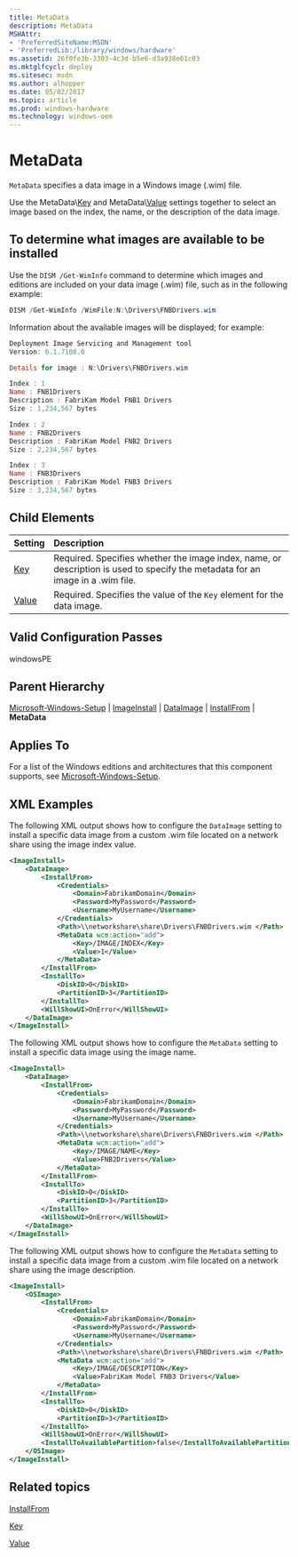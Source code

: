 ```yaml
---
title: MetaData
description: MetaData
MSHAttr:
- 'PreferredSiteName:MSDN'
- 'PreferredLib:/library/windows/hardware'
ms.assetid: 26f0fe3b-3303-4c3d-b5e6-d3a938e61c03
ms.mktglfcycl: deploy
ms.sitesec: msdn
ms.author: alhopper
ms.date: 05/02/2017
ms.topic: article
ms.prod: windows-hardware
ms.technology: windows-oem
---
```

# MetaData

`MetaData` specifies a data image in a Windows image (.wim) file.

Use the MetaData\\[Key](microsoft-windows-setup-imageinstall-dataimage-installfrom-metadata-key.md) and MetaData\\[Value](microsoft-windows-setup-imageinstall-dataimage-installfrom-metadata-value.md) settings together to select an image based on the index, the name, or the description of the data image.

## To determine what images are available to be installed

Use the `DISM /Get-WimInfo` command to determine which images and editions are included on your data image (.wim) file, such as in the following example:

```Powershell
DISM /Get-WimInfo /WimFile:N:\Drivers\FNBDrivers.wim
```

Information about the available images will be displayed; for example:

```Powershell
Deployment Image Servicing and Management tool
Version: 6.1.7108.0

Details for image : N:\Drivers\FNBDrivers.wim

Index : 1
Name : FNB1Drivers
Description : FabriKam Model FNB1 Drivers
Size : 1,234,567 bytes

Index : 2
Name : FNB2Drivers
Description : FabriKam Model FNB2 Drivers
Size : 2,234,567 bytes

Index : 3
Name : FNB3Drivers
Description : FabriKam Model FNB3 Drivers
Size : 3,234,567 bytes
```

## Child Elements

| Setting                 | Description                                                                           |
|:------------------------|:--------------------------------------------------------------------------------------|
| [Key](microsoft-windows-setup-imageinstall-dataimage-installfrom-metadata-key.md) | Required. Specifies whether the image index, name, or description is used to specify the metadata for an image in a .wim file. |
| [Value](microsoft-windows-setup-imageinstall-dataimage-installfrom-metadata-value.md) | Required. Specifies the value of the <code>Key</code> element for the data image. |

## Valid Configuration Passes

windowsPE

## Parent Hierarchy

[Microsoft-Windows-Setup](microsoft-windows-setup.md) | [ImageInstall](microsoft-windows-setup-imageinstall.md) | [DataImage](microsoft-windows-setup-imageinstall-dataimage.md) | [InstallFrom](microsoft-windows-setup-imageinstall-dataimage-installfrom.md) | **MetaData**

## Applies To

For a list of the Windows editions and architectures that this component supports, see [Microsoft-Windows-Setup](microsoft-windows-setup.md).

## XML Examples

The following XML output shows how to configure the `DataImage` setting to install a specific data image from a custom .wim file located on a network share using the image index value.

```XML
<ImageInstall>
    <DataImage>
        <InstallFrom>
            <Credentials>
                <Domain>FabrikamDomain</Domain>
                <Password>MyPassword</Password>
                <Username>MyUsername</Username>
            </Credentials>
            <Path>\\networkshare\share\Drivers\FNBDrivers.wim </Path>
            <MetaData wcm:action="add">
                <Key>/IMAGE/INDEX</Key>
                <Value>1</Value>
            </MetaData>
        </InstallFrom>
        <InstallTo>
            <DiskID>0</DiskID>
            <PartitionID>3</PartitionID>
        </InstallTo>
        <WillShowUI>OnError</WillShowUI>
    </DataImage>
</ImageInstall>
```

The following XML output shows how to configure the `MetaData` setting to install a specific data image using the image name.

```XML
<ImageInstall>
    <DataImage>
        <InstallFrom>
            <Credentials>
                <Domain>FabrikamDomain</Domain>
                <Password>MyPassword</Password>
                <Username>MyUsername</Username>
            </Credentials>
            <Path>\\networkshare\share\Drivers\FNBDrivers.wim </Path>
            <MetaData wcm:action="add">
                <Key>/IMAGE/NAME</Key>
                <Value>FNB2Drivers</Value>
            </MetaData>
        </InstallFrom>
        <InstallTo>
            <DiskID>0</DiskID>
            <PartitionID>3</PartitionID>
        </InstallTo>
        <WillShowUI>OnError</WillShowUI>
    </DataImage>
</ImageInstall>
```

The following XML output shows how to configure the `MetaData` setting to install a specific data image from a custom .wim file located on a network share using the image description.

```XML
<ImageInstall>
    <OSImage>
        <InstallFrom>
            <Credentials>
                <Domain>FabrikamDomain</Domain>
                <Password>MyPassword</Password>
                <Username>MyUsername</Username>
            </Credentials>
            <Path>\\networkshare\share\Drivers\FNBDrivers.wim </Path>
            <MetaData wcm:action="add">
                <Key>/IMAGE/DESCRIPTION</Key>
                <Value>FabriKam Model FNB3 Drivers</Value>
            </MetaData>
        </InstallFrom>
        <InstallTo>
            <DiskID>0</DiskID>
            <PartitionID>3</PartitionID>
        </InstallTo>
        <WillShowUI>OnError</WillShowUI>
        <InstallToAvailablePartition>false</InstallToAvailablePartition>
    </OSImage>
</ImageInstall>
```

## Related topics

[InstallFrom](microsoft-windows-setup-imageinstall-dataimage-installfrom.md)

[Key](microsoft-windows-setup-imageinstall-dataimage-installfrom-metadata-key.md)

[Value](microsoft-windows-setup-imageinstall-dataimage-installfrom-metadata-value.md)